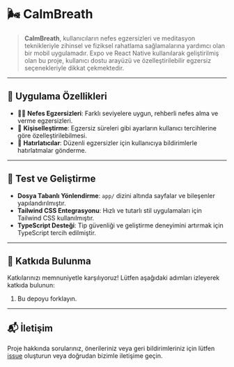 
# 🌬️ CalmBreath

> **CalmBreath**, kullanıcıların nefes egzersizleri ve meditasyon teknikleriyle zihinsel ve fiziksel rahatlama sağlamalarına yardımcı olan bir mobil uygulamadır. Expo ve React Native kullanılarak geliştirilmiş olan bu proje, kullanıcı dostu arayüzü ve özelleştirilebilir egzersiz seçenekleriyle dikkat çekmektedir.

---

## 📱 Uygulama Özellikleri

- 🧘‍♀️ **Nefes Egzersizleri**: Farklı seviyelere uygun, rehberli nefes alma ve verme egzersizleri.
- 🎨 **Kişiselleştirme**: Egzersiz süreleri gibi ayarların kullanıcı tercihlerine göre özelleştirilebilmesi.
- 🔔 **Hatırlatıcılar**: Düzenli egzersizler için kullanıcıya bildirimlerle hatırlatmalar gönderme.

---

## 🧪 Test ve Geliştirme

- **Dosya Tabanlı Yönlendirme**: `app/` dizini altında sayfalar ve bileşenler yapılandırılmıştır.
- **Tailwind CSS Entegrasyonu**: Hızlı ve tutarlı stil uygulamaları için Tailwind CSS kullanılmıştır.
- **TypeScript Desteği**: Tip güvenliği ve geliştirme deneyimini artırmak için TypeScript tercih edilmiştir.

---

## 🤝 Katkıda Bulunma

Katkılarınızı memnuniyetle karşılıyoruz! Lütfen aşağıdaki adımları izleyerek katkıda bulunun:

1. Bu depoyu forklayın.

---

## 📬 İletişim

Proje hakkında sorularınız, önerileriniz veya geri bildirimleriniz için lütfen [issue](https://github.com/Kubrakara/CalmBreath/issues) oluşturun veya doğrudan bizimle iletişime geçin.
